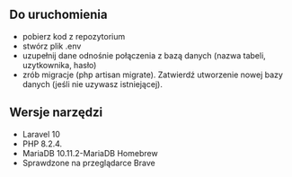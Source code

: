 ## Do uruchomienia

- pobierz kod z repozytorium
- stwórz plik .env
- uzupełnij dane odnośnie połączenia z bazą danych (nazwa tabeli, uzytkownika, hasło)
- zrób migracje (php artisan migrate). Zatwierdź utworzenie nowej bazy danych (jeśli nie uzywasz istniejącej).

## Wersje narzędzi
- Laravel 10
- PHP 8.2.4.
- MariaDB 10.11.2-MariaDB Homebrew
- Sprawdzone na przeglądarce Brave
